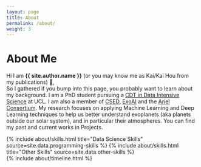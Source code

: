 ```yaml
---
layout: page
title: About
permalink: /about/
weight: 3
---
```


# **About Me**

Hi I am **{{ site.author.name }}** (or you may know me as Kai/Kai Hou from my publications) :wave:,<br>
So I gathered if you bump into this page, you probably want to learn about my background. I am a PhD student pursuing a [CDT in Data Intensive Science](http://www.hep.ucl.ac.uk/cdt-dis/) at UCL. I am also a member of [CSED](https://www.ucl.ac.uk/space-exochemistry-data/), [ExoAI](http://exoai.eu/) and the [Ariel Consortium](https://arielmission.space/). My research focuses on applying Machine Learning and Deep Learning techniques to help us better understand exoplanets (aka planets outside our solar system), and in particular their atmospheres. You can find my past and current works in Projects. 


<div class="row">
{% include about/skills.html title="Data Science Skills" source=site.data.programming-skills %}
{% include about/skills.html title="Other Skills" source=site.data.other-skills %}
</div>

<div class="row">
{% include about/timeline.html %}
</div>